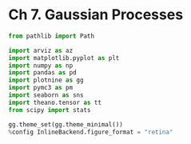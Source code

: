 # Ch 7. Gaussian Processes

```python
from pathlib import Path

import arviz as az
import matplotlib.pyplot as plt
import numpy as np
import pandas as pd
import plotnine as gg
import pymc3 as pm
import seaborn as sns
import theano.tensor as tt
from scipy import stats

gg.theme_set(gg.theme_minimal())
%config InlineBackend.figure_format = "retina"
```

```python

```
